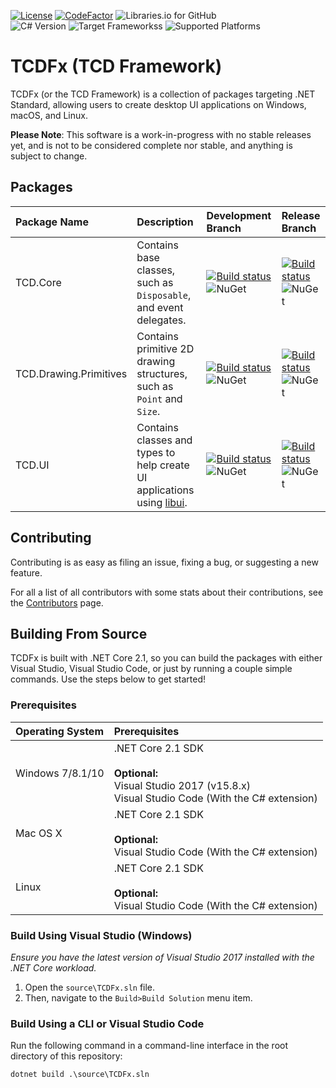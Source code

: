 [![License](https://img.shields.io/badge/License-MIT-blue.svg?longCache=true)](https://github.com/tom-corwin/LibUISharp/blob/master/LICENSE.md)
[![CodeFactor](https://www.codefactor.io/repository/github/tacdevel/tcdfx/badge)](https://www.codefactor.io/repository/github/tacdevel/tcdfx)
![Libraries.io for GitHub](https://img.shields.io/librariesio/github/tacdevel/tcdfx.svg)  
![C# Version](https://img.shields.io/badge/C%23-7.3-05930C.svg)
![Target Frameworkss](https://img.shields.io/badge/target--frameworks-netstandard2.0-5C2D91.svg)
![Supported Platforms](https://img.shields.io/badge/supported--platforms-win--x64;osx--x64;linux--x64-blue.svg)
# TCDFx (TCD Framework)


TCDFx (or the TCD Framework) is a collection of packages targeting .NET Standard, allowing users to create desktop UI applications on Windows, macOS, and Linux.

**Please Note**: This software is a work-in-progress with no stable releases yet, and is not to be considered complete nor stable, and anything is subject to change.

## Packages

| Package Name           | Description | Development Branch | Release Branch |
| :--------------------- | :---------- | :----------------- | :------------- |
| TCD.Core               | Contains base classes, such as `Disposable`, and event delegates. | [![Build status](https://dev.azure.com/tacdevel/tcdfx/_apis/build/status/TCD.Core-develop)](https://dev.azure.com/tacdevel/tcdfx/_build/latest?definitionId=5)<br/>![NuGet](https://img.shields.io/nuget/vpre/TCD.Core.svg) | [![Build status](https://dev.azure.com/tacdevel/tcdfx/_apis/build/status/TCD.Core-master)](https://dev.azure.com/tacdevel/tcdfx/_build/latest?definitionId=6)<br/>![NuGet](https://img.shields.io/nuget/v/TCD./core.svg) |
| TCD.Drawing.Primitives | Contains primitive 2D drawing structures, such as `Point` and `Size`. | [![Build status](https://dev.azure.com/tacdevel/tcdfx/_apis/build/status/TCD.Drawing.Primitives-develop)](https://dev.azure.com/tacdevel/tcdfx/_build/latest?definitionId=7)<br/>![NuGet](https://img.shields.io/nuget/vpre/TCD.Drawing.Primitives.svg) | [![Build status](https://dev.azure.com/tacdevel/tcdfx/_apis/build/status/TCD.Drawing.Primitives-master)](https://dev.azure.com/tacdevel/tcdfx/_build/latest?definitionId=8)<br/>![NuGet](https://img.shields.io/nuget/v/TCD.Drawing.Primitives.svg) |
| TCD.UI                 | Contains classes and types to help create UI applications using [libui](https://github.com/andlabs/libui). | [![Build status](https://dev.azure.com/tacdevel/tcdfx/_apis/build/status/TCD.UI-develop)](https://dev.azure.com/tacdevel/tcdfx/_build/latest?definitionId=9)<br/>![NuGet](https://img.shields.io/nuget/vpre/TCD.UI.svg) | [![Build status](https://dev.azure.com/tacdevel/tcdfx/_apis/build/status/TCD.UI-master)](https://dev.azure.com/tacdevel/tcdfx/_build/latest?definitionId=10)<br/>![NuGet](https://img.shields.io/nuget/v/TCD.UI.svg) |

## Contributing

Contributing is as easy as filing an issue, fixing a bug, or suggesting a new feature.

For all a list of all contributors with some stats about their contributions, see the [Contributors](https://github.com/tacdevel/tcdfxx/graphs/contributors) page.

## Building From Source

TCDFx is built with .NET Core 2.1, so you can build the packages with either Visual Studio, Visual Studio Code,
or just by running a couple simple commands. Use the steps below to get started!

### Prerequisites

| Operating System | Prerequisites                                                                                                            |
| :--------------- | :----------------------------------------------------------------------------------------------------------------------- |
| Windows 7/8.1/10 | .NET Core 2.1 SDK<br/><br/>**Optional:**<br/>Visual Studio 2017 (v15.8.x)<br/>Visual Studio Code (With the C# extension) |
| Mac OS X         | .NET Core 2.1 SDK<br/><br/>**Optional:**<br/>Visual Studio Code (With the C# extension)                                  |
| Linux            | .NET Core 2.1 SDK<br/><br/>**Optional:**<br/>Visual Studio Code (With the C# extension)                                  |

### Build Using Visual Studio (Windows)

*Ensure you have the latest version of Visual Studio 2017 installed with the .NET Core workload.*

1. Open the `source\TCDFx.sln` file.
2. Then, navigate to the `Build>Build Solution` menu item.

### Build Using a CLI or Visual Studio Code

Run the following command in a command-line interface in the root directory of this repository:

```
dotnet build .\source\TCDFx.sln
```